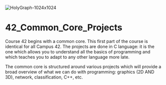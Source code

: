 
![HolyGraph-1024x1024](https://github.com/alexmeurant/42_Common_Core_Projects/assets/18213190/98818fd0-74f9-4c75-99a9-68b707c92ee7)

# 42_Common_Core_Projects

Course 42 begins with a common core. This first part of the course is identical for all Campus 42. The projects are done in C language: it is the one which allows you to understand all the basics of programming and which teaches you to adapt to any other language more late.

The common core is structured around various projects which will provide a broad overview of what we can do with programming: graphics (2D AND 3D), network, classification, C++, etc.

